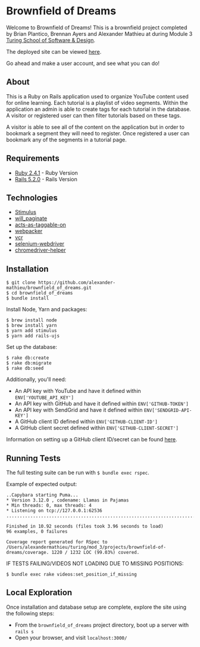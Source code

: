 # Brownfield of Dreams

Welcome to Brownfield of Dreams! This is a brownfield project completed by Brian Plantico, Brennan Ayers and Alexander Mathieu at during Module 3 [Turing School of Software & Design](https://turing.io/).

The deployed site can be viewed [here](https://brownest-field.herokuapp.com/).

Go ahead and make a user account, and see what you can do!

## About

This is a Ruby on Rails application used to organize YouTube content used for online learning. Each tutorial is a playlist of video segments. Within the application an admin is able to create tags for each tutorial in the database. A visitor or registered user can then filter tutorials based on these tags.

A visitor is able to see all of the content on the application but in order to bookmark a segment they will need to register. Once registered a user can bookmark any of the segments in a tutorial page.

## Requirements
 * [Ruby 2.4.1](https://www.ruby-lang.org/en/downloads/) - Ruby Version
 * [Rails 5.2.0](https://rubyonrails.org/) - Rails Version

## Technologies
* [Stimulus](https://github.com/stimulusjs/stimulus)
* [will_paginate](https://github.com/mislav/will_paginate)
* [acts-as-taggable-on](https://github.com/mbleigh/acts-as-taggable-on)
* [webpacker](https://github.com/rails/webpacker)
* [vcr](https://github.com/vcr/vcr)
* [selenium-webdriver](https://www.seleniumhq.org/docs/03_webdriver.jsp)
* [chromedriver-helper](http://chromedriver.chromium.org/)


## Installation
```
$ git clone https://github.com/alexander-mathieu/brownfield_of_dreams.git
$ cd brownfield_of_dreams
$ bundle install
```

Install Node, Yarn and packages:
```
$ brew install node
$ brew install yarn
$ yarn add stimulus
$ yarn add rails-ujs
```

Set up the database:
```
$ rake db:create
$ rake db:migrate
$ rake db:seed
```

Additionally, you'll need:
 * An API key with YouTube and have it defined within `ENV['YOUTUBE_API_KEY']`
 * An API key with GitHub and have it defined within `ENV['GITHUB-TOKEN']`
 * An API key with SendGrid and have it defined within `ENV['SENDGRID-API-KEY']`
 * A GitHub client ID defined within `ENV['GITHUB-CLIENT-ID']`
 * A GitHub client secret defined within `ENV['GITHUB-CLIENT-SECRET']`

Information on setting up a GitHub client ID/secret can be found [here](https://github.com/settings/apps).

## Running Tests
The full testing suite can be run with `$ bundle exec rspec`.

Example of expected output:
```
..Capybara starting Puma...
* Version 3.12.0 , codename: Llamas in Pajamas
* Min threads: 0, max threads: 4
* Listening on tcp://127.0.0.1:62536
..............................................................................................

Finished in 10.92 seconds (files took 3.96 seconds to load)
96 examples, 0 failures

Coverage report generated for RSpec to /Users/alexandermathieu/turing/mod_3/projects/brownfield-of-dreams/coverage. 1220 / 1232 LOC (99.03%) covered.
```

IF TESTS FAILING/VIDEOS NOT LOADING DUE TO MISSING POSITIONS:
```
$ bundle exec rake videos:set_position_if_missing
```

## Local Exploration
Once installation and database setup are complete, explore the site using the following steps:

 * From the `brownfield_of_dreams` project directory, boot up a server with `rails s`
 * Open your browser, and visit `localhost:3000/`
